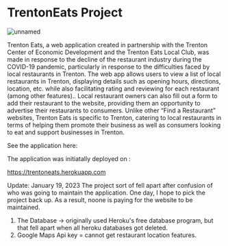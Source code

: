 # TrentonEats Project 

![unnamed](https://github.com/user-attachments/assets/a4192965-cc34-42ff-81b2-54de998a0f9c)


Trenton Eats, a web application created in partnership with the Trenton Center of Economic Development and the Trenton Eats Local Club, was made in response to the decline of the restaurant industry during the COVID-19 pandemic, particularly in response to the difficulties faced by local restaurants in Trenton. The web app allows users to view a list of local restaurants in Trenton, displaying details such as opening hours, directions, location, etc. while also facilitating rating and reviewing for each restaurant (among other features).. Local restaurant owners can also fill out a form to add their restaurant to the website, providing them an opportunity to advertise their restaurants to consumers. Unlike other “Find a Restaurant” websites, Trenton Eats is specific to Trenton, catering to local restaurants in terms of helping them promote their business  as well as consumers looking to eat and support businesses in Trenton.

See the application here:

The application was initiatally deployed on : 

https://trentoneats.herokuapp.com

Update: January 19, 2023
The project sort of fell apart after confusion of who was going to maintain the application. One day, I hope to pick the project back up. As a result, noone is paying for the website to be maintained. 

1) The Database -> originally used Heroku's free database program, but that fell apart when all heroku databases got deleted. 
2) Google Maps Api key = cannot get restaurant location features. 




